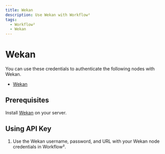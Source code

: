 ```yaml
---
title: Wekan
description: Use Wekan with Workflow²
tags:
  - Workflow²
  - Wekan
---
```

# Wekan

You can use these credentials to authenticate the following nodes with Wekan.
- [Wekan](/workflow/integrations/nodes/workflow-nodes-base.wekan/)

## Prerequisites

Install [Wekan](https://github.com/wekan/wekan/wiki) on your server.

## Using API Key

1. Use the Wekan username, password, and URL with your Wekan node credentials in Workflow².
